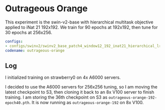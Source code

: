# Outrageous Orange

This experiment is the swin-v2-base with hierarchical multitask objective applied to iNat 21 192x192.
We train for 90 epochs at 192x192, then tune for 30 epochs at 256x256.

```yaml
configs: 
- configs/swinv2/swinv2_base_patch4_window12_192_inat21_hierarchical_lr5.yaml
codename: outrageous-orange
```

## Log

I initialized training on strawberry0 on 4x A6000 servers.

I decided to use the A6000 servers for 256x256 tuning, so I am moving the latest checkpoint to S3, then cloning it back to an 8x V100 server to finish training.
I am storing the 36th checkpoint on S3 as `outrageous-orange-192-epoch40.pth`.
It is now running as `outrageous-orange-192` on 8x V100.
